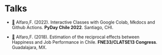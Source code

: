 # Talks

- [💬](https://github.com/fralfaro/portfolio/blob/main/docs/files/talks/FNE33_talk.pdf) Alfaro,F. (2022). Interactive Classes with Google Colab, Mkdocs and Github Actions. **PyDay Chile 2022**. Santiago, CHI.

- [💬](https://github.com/fralfaro/portfolio/blob/main/docs/files/talks/FNE33_talk.pdf) Alfaro,F. (2018). Estimation of the reciprocal effects between Happiness and Job Performance in Chile. **FNE33/CLATSE13 Congress**. 
Guadalajara, MX.